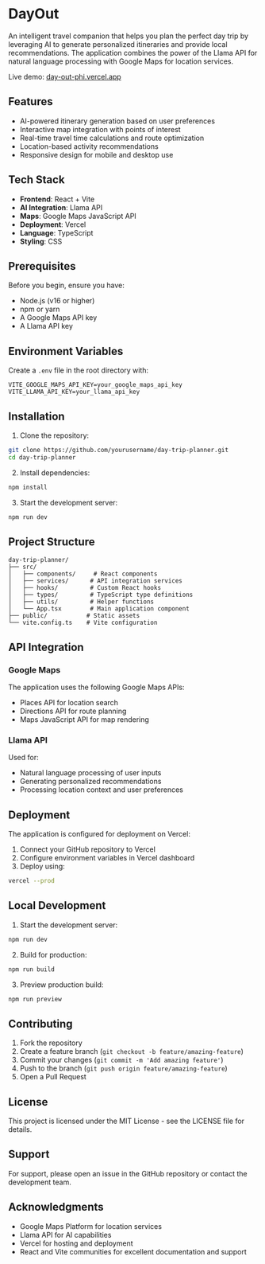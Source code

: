 # DayOut

An intelligent travel companion that helps you plan the perfect day trip by leveraging AI to generate personalized itineraries and provide local recommendations. The application combines the power of the Llama API for natural language processing with Google Maps for location services.

Live demo: [day-out-phi.vercel.app](https://day-out-phi.vercel.app)

## Features

- AI-powered itinerary generation based on user preferences
- Interactive map integration with points of interest
- Real-time travel time calculations and route optimization
- Location-based activity recommendations
- Responsive design for mobile and desktop use

## Tech Stack

- **Frontend**: React + Vite
- **AI Integration**: Llama API
- **Maps**: Google Maps JavaScript API
- **Deployment**: Vercel
- **Language**: TypeScript
- **Styling**: CSS

## Prerequisites

Before you begin, ensure you have:

- Node.js (v16 or higher)
- npm or yarn
- A Google Maps API key
- A Llama API key

## Environment Variables

Create a `.env` file in the root directory with:

```plaintext
VITE_GOOGLE_MAPS_API_KEY=your_google_maps_api_key
VITE_LLAMA_API_KEY=your_llama_api_key
```

## Installation

1. Clone the repository:
```bash
git clone https://github.com/yourusername/day-trip-planner.git
cd day-trip-planner
```

2. Install dependencies:
```bash
npm install
```

3. Start the development server:
```bash
npm run dev
```

## Project Structure

```
day-trip-planner/
├── src/
│   ├── components/     # React components
│   ├── services/      # API integration services
│   ├── hooks/         # Custom React hooks
│   ├── types/         # TypeScript type definitions
│   ├── utils/         # Helper functions
│   └── App.tsx        # Main application component
├── public/           # Static assets
└── vite.config.ts    # Vite configuration
```

## API Integration

### Google Maps

The application uses the following Google Maps APIs:
- Places API for location search
- Directions API for route planning
- Maps JavaScript API for map rendering

### Llama API

Used for:
- Natural language processing of user inputs
- Generating personalized recommendations
- Processing location context and user preferences

## Deployment

The application is configured for deployment on Vercel:

1. Connect your GitHub repository to Vercel
2. Configure environment variables in Vercel dashboard
3. Deploy using:
```bash
vercel --prod
```

## Local Development

1. Start the development server:
```bash
npm run dev
```

2. Build for production:
```bash
npm run build
```

3. Preview production build:
```bash
npm run preview
```

## Contributing

1. Fork the repository
2. Create a feature branch (`git checkout -b feature/amazing-feature`)
3. Commit your changes (`git commit -m 'Add amazing feature'`)
4. Push to the branch (`git push origin feature/amazing-feature`)
5. Open a Pull Request

## License

This project is licensed under the MIT License - see the LICENSE file for details.

## Support

For support, please open an issue in the GitHub repository or contact the development team.

## Acknowledgments

- Google Maps Platform for location services
- Llama API for AI capabilities
- Vercel for hosting and deployment
- React and Vite communities for excellent documentation and support
